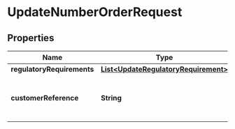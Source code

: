 

# UpdateNumberOrderRequest


## Properties

| Name | Type | Description | Notes |
|------------ | ------------- | ------------- | -------------|
|**regulatoryRequirements** | [**List&lt;UpdateRegulatoryRequirement&gt;**](UpdateRegulatoryRequirement.md) |  |  [optional] |
|**customerReference** | **String** | A customer reference string for customer look ups. |  [optional] |



